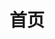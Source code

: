 ---
home: true
layout: Blog
icon: home
title: 首页

heroImage: /logo.png

bgImage: https://tva1.sinaimg.cn/large/84fae4c3ly1h9fa9zpxdfj26i747u4qp.jpg
heroText: 'Haya'
tagline: '圈的尽头是另一个起点'
heroFullScreen: true



footer: hayakingdom
---